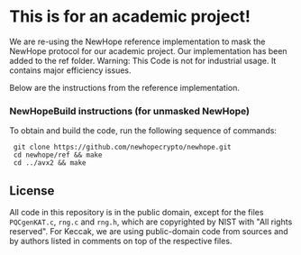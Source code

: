 # This is for an academic project!
We are re-using the NewHope reference implementation to mask the NewHope protocol for our academic project.
Our implementation has been added to the ref folder.
Warning: This Code is not for industrial usage. It contains major efficiency issues.


Below are the instructions from the reference implementation.
### NewHopeBuild instructions (for unmasked NewHope)
To obtain and build the code, run the following sequence of commands:
```
 git clone https://github.com/newhopecrypto/newhope.git
 cd newhope/ref && make
 cd ../avx2 && make
```

## License
All code in this repository is in the public domain,
except for the files `PQCgenKAT.c`, `rng.c` and `rng.h`, 
which are copyrighted by NIST with "All rights reserved".
For Keccak, we are using public-domain
code from sources and by authors listed in 
comments on top of the respective files.
